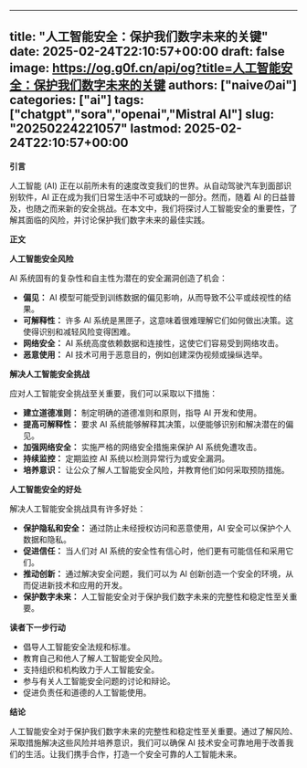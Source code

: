 
---
title: "人工智能安全：保护我们数字未来的关键"
date: 2025-02-24T22:10:57+00:00
draft: false
image: https://og.g0f.cn/api/og?title=人工智能安全：保护我们数字未来的关键
authors: ["naiveのai"]
categories: ["ai"]
tags: ["chatgpt","sora","openai","Mistral AI"]
slug: "20250224221057"
lastmod: 2025-02-24T22:10:57+00:00
---
**引言**

人工智能 (AI) 正在以前所未有的速度改变我们的世界。从自动驾驶汽车到面部识别软件，AI 正在成为我们日常生活中不可或缺的一部分。然而，随着 AI 的日益普及，也随之而来新的安全挑战。在本文中，我们将探讨人工智能安全的重要性，了解其面临的风险，并讨论保护我们数字未来的最佳实践。

**正文**

**人工智能安全风险**

AI 系统固有的复杂性和自主性为潜在的安全漏洞创造了机会：

* **偏见：** AI 模型可能受到训练数据的偏见影响，从而导致不公平或歧视性的结果。
* **可解释性：** 许多 AI 系统是黑匣子，这意味着很难理解它们如何做出决策。这使得识别和减轻风险变得困难。
* **网络安全：** AI 系统高度依赖数据和连接性，这使它们容易受到网络攻击。
* **恶意使用：** AI 技术可用于恶意目的，例如创建深伪视频或操纵选举。

**解决人工智能安全挑战**

应对人工智能安全挑战至关重要，我们可以采取以下措施：

* **建立道德准则：** 制定明确的道德准则和原则，指导 AI 开发和使用。
* **提高可解释性：** 要求 AI 系统能够解释其决策，以便能够识别和解决潜在的偏见。
* **加强网络安全：** 实施严格的网络安全措施来保护 AI 系统免遭攻击。
* **持续监控：** 定期监控 AI 系统以检测异常行为或安全漏洞。
* **培养意识：** 让公众了解人工智能安全风险，并教育他们如何采取预防措施。

**人工智能安全的好处**

解决人工智能安全挑战具有许多好处：

* **保护隐私和安全：** 通过防止未经授权访问和恶意使用，AI 安全可以保护个人数据和隐私。
* **促进信任：** 当人们对 AI 系统的安全性有信心时，他们更有可能信任和采用它们。
* **推动创新：** 通过解决安全问题，我们可以为 AI 创新创造一个安全的环境，从而促进新技术和应用的开发。
* **保护数字未来：** 人工智能安全对于保护我们数字未来的完整性和稳定性至关重要。

**读者下一步行动**

* 倡导人工智能安全法规和标准。
* 教育自己和他人了解人工智能安全风险。
* 支持组织和机构致力于人工智能安全。
* 参与有关人工智能安全问题的讨论和辩论。
* 促进负责任和道德的人工智能使用。

**结论**

人工智能安全对于保护我们数字未来的完整性和稳定性至关重要。通过了解风险、采取措施解决这些风险并培养意识，我们可以确保 AI 技术安全可靠地用于改善我们的生活。让我们携手合作，打造一个安全可靠的人工智能未来。